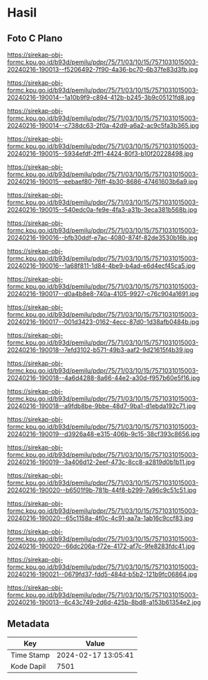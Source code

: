 # Hasil

## Foto C Plano

https://sirekap-obj-formc.kpu.go.id/b93d/pemilu/pdpr/75/71/03/10/15/7571031015003-20240216-190013--f5206492-7f90-4a36-bc70-6b37fe83d3fb.jpg

https://sirekap-obj-formc.kpu.go.id/b93d/pemilu/pdpr/75/71/03/10/15/7571031015003-20240216-190014--1a10b9f9-c894-412b-b245-3b9c05121fd8.jpg

https://sirekap-obj-formc.kpu.go.id/b93d/pemilu/pdpr/75/71/03/10/15/7571031015003-20240216-190014--c738dc63-2f0a-42d9-a6a2-ac9c5fa3b365.jpg

https://sirekap-obj-formc.kpu.go.id/b93d/pemilu/pdpr/75/71/03/10/15/7571031015003-20240216-190015--5934efdf-2ff1-4424-80f3-b10f20228498.jpg

https://sirekap-obj-formc.kpu.go.id/b93d/pemilu/pdpr/75/71/03/10/15/7571031015003-20240216-190015--eebaef80-76ff-4b30-8686-47461603b6a9.jpg

https://sirekap-obj-formc.kpu.go.id/b93d/pemilu/pdpr/75/71/03/10/15/7571031015003-20240216-190015--540edc0a-fe9e-4fa3-a31b-3eca381b568b.jpg

https://sirekap-obj-formc.kpu.go.id/b93d/pemilu/pdpr/75/71/03/10/15/7571031015003-20240216-190016--bfb30ddf-e7ac-4080-874f-82de3530b16b.jpg

https://sirekap-obj-formc.kpu.go.id/b93d/pemilu/pdpr/75/71/03/10/15/7571031015003-20240216-190016--1a68f811-1d84-4be9-b4ad-e6d4ecf45ca5.jpg

https://sirekap-obj-formc.kpu.go.id/b93d/pemilu/pdpr/75/71/03/10/15/7571031015003-20240216-190017--d0a4b8e8-740a-4105-9927-c76c904a1691.jpg

https://sirekap-obj-formc.kpu.go.id/b93d/pemilu/pdpr/75/71/03/10/15/7571031015003-20240216-190017--001d3423-0162-4ecc-87d0-1d38afb0484b.jpg

https://sirekap-obj-formc.kpu.go.id/b93d/pemilu/pdpr/75/71/03/10/15/7571031015003-20240216-190018--7efd3102-b571-49b3-aaf2-9d21615f4b39.jpg

https://sirekap-obj-formc.kpu.go.id/b93d/pemilu/pdpr/75/71/03/10/15/7571031015003-20240216-190018--4a6d4288-8a66-44e2-a30d-f957b60e5f16.jpg

https://sirekap-obj-formc.kpu.go.id/b93d/pemilu/pdpr/75/71/03/10/15/7571031015003-20240216-190018--a9fdb8be-9bbe-48d7-9ba1-d1ebda192c71.jpg

https://sirekap-obj-formc.kpu.go.id/b93d/pemilu/pdpr/75/71/03/10/15/7571031015003-20240216-190019--d3926a48-e315-406b-9c15-38cf393c8656.jpg

https://sirekap-obj-formc.kpu.go.id/b93d/pemilu/pdpr/75/71/03/10/15/7571031015003-20240216-190019--3a406d12-2eef-473c-8cc8-a2819d0b1b11.jpg

https://sirekap-obj-formc.kpu.go.id/b93d/pemilu/pdpr/75/71/03/10/15/7571031015003-20240216-190020--b6501f9b-781b-44f8-b299-7a96c9c51c51.jpg

https://sirekap-obj-formc.kpu.go.id/b93d/pemilu/pdpr/75/71/03/10/15/7571031015003-20240216-190020--65c1158a-4f0c-4c91-aa7a-1ab16c9ccf83.jpg

https://sirekap-obj-formc.kpu.go.id/b93d/pemilu/pdpr/75/71/03/10/15/7571031015003-20240216-190020--66dc206a-f72e-4172-af7c-9fe8283fdc41.jpg

https://sirekap-obj-formc.kpu.go.id/b93d/pemilu/pdpr/75/71/03/10/15/7571031015003-20240216-190021--0679fd37-fdd5-484d-b5b2-121b9fc06864.jpg

https://sirekap-obj-formc.kpu.go.id/b93d/pemilu/pdpr/75/71/03/10/15/7571031015003-20240216-190013--6c43c749-2d6d-425b-8bd8-a153b61354e2.jpg


## Metadata

| Key        | Value               |
| ---------- | ------------------- |
| Time Stamp | 2024-02-17 13:05:41 |
| Kode Dapil | 7501                |



